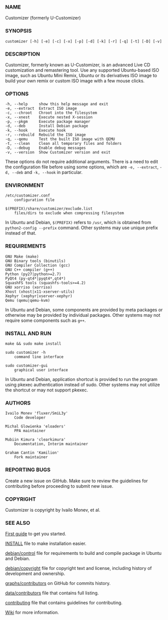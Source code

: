 ### NAME

Customizer (formerly U-Customizer)


### SYNOPSIS

    customizer [-h] [-e] [-c] [-x] [-p] [-d] [-k] [-r] [-q] [-t] [-D] [-v]


### DESCRIPTION

Customizer, formerly known as U-Customizer, is an advanced Live CD
customization and remastering tool. Use any supported Ubuntu-based ISO
image, such as Ubuntu Mini Remix, Ubuntu or its derivatives ISO image
to build your own remix or custom ISO image with a few mouse clicks.


### OPTIONS

    -h, --help     show this help message and exit
    -e, --extract  Extract ISO image
    -c, --chroot   Chroot into the filesystem
    -x, --xnest    Execute nested X-session
    -p, --pkgm     Execute package manager
    -d, --deb      Install Debian package
    -k, --hook     Execute hook
    -r, --rebuild  Rebuild the ISO image
    -q, --qemu     Test the built ISO image with QEMU
    -t, --clean    Clean all temporary files and folders
    -D, --debug    Enable debug messages
    -v, --version  Show Customizer version and exit

These options do not require additional arguments. There is a need to
edit the configuration file before using some options, which are
`-e, --extract`, `-d, --deb` and `-k, --hook` in particular.


### ENVIRONMENT

    /etc/customizer.conf
        configuration file

    $(PREFIX)/share/customizer/exclude.list
        files/dirs to exclude when compressing filesystem

In Ubuntu and Debian, `$(PREFIX)` refers to `/usr`, which is obtained
from `python2-config --prefix` command. Other systems may use unique
prefix instead of that.


### REQUIREMENTS

    GNU Make (make)
    GNU Binary tools (binutils)
    GNU Compiler Collection (gcc)
    GNU C++ compiler (g++)
    Python (py27|python>=2.7)
    PyQt4 (py-qt4*|pyqt4*,qt4*)
    SquashFS tools (squashfs-tools>=4.2)
    GNU xorriso (xorriso)
    Xhost (xhost|x11-xserver-utils)
    Xephyr (xephyr|xserver-xephyr)
    Qemu (qemu|qemu-kvm)

In Ubuntu and Debian, some components are provided by meta packages or
otherwise may be provided by individual packages. Other systems may
not require some components such as `g++`.


### INSTALL AND RUN

    make && sudo make install

    sudo customizer -h
        command line interface

    sudo customizer-gui
        graphical user interface

In Ubuntu and Debian, application shortcut is provided to run the
program using pkexec authentication instead of sudo. Other systems
may not utilize the shortcut or may not support pkexec.


### AUTHORS

    Ivailo Monev 'fluxer/SmiL3y'
        Code developer

    Michal Glowienka 'eloaders'
        PPA maintainer

    Mubiin Kimura 'clearkimura'
        Documentation, Interim maintainer

    Graham Cantin 'Kamilion'
        Fork maintainer


### REPORTING BUGS

Create a new issue on GitHub. Make sure to review the guidelines for
contributing before proceeding to submit new issue.


### COPYRIGHT

Customizer is copyright by Ivailo Monev, et al.


### SEE ALSO

[First guide] to get you started.

[INSTALL] file to make installation easier.

[debian/control] file for requirements to build and compile package
in Ubuntu and Debian.

[debian/copyright] file for copyright text and license, including
history of development and ownership.

[graphs/contributors] on GitHub for commits history.

[data/contributors] file that contains full listing.

[contributing] file that contains guidelines for contributing.

[Wiki] for more information.


[First guide]: ../../wiki/First-guide
[INSTALL]: ../../blob/master/INSTALL
[debian/control]: ../../blob/master/debian/control
[debian/copyright]: ../../blob/master/debian/copyright
[graphs/contributors]: ../../graphs/contributors
[data/contributors]: ../../blob/master/data/contributors
[contributing]: ../../blob/master/CONTRIBUTING.md
[Wiki]: ../../wiki
